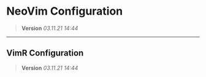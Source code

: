 # NeoVim Configuration

> **Version** *03.11.21 14:44*

---

## VimR Configuration

> **Version** *03.11.21 14:44*
